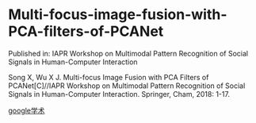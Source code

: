 # Multi-focus-image-fusion-with-PCA-filters-of-PCANet

Published in: IAPR Workshop on Multimodal Pattern Recognition of Social Signals in Human-Computer Interaction 

Song X, Wu X J. Multi-focus Image Fusion with PCA Filters of PCANet[C]//IAPR Workshop on Multimodal Pattern Recognition of Social Signals in Human-Computer Interaction. Springer, Cham, 2018: 1-17.

[google学术](https://f.glgoo.top/scholar?hl=zh-CN&as_sdt=0%2C5&q=Multi-focus+Image+Fusion+with+PCA+Filters+of+PCANet&btnG=)

